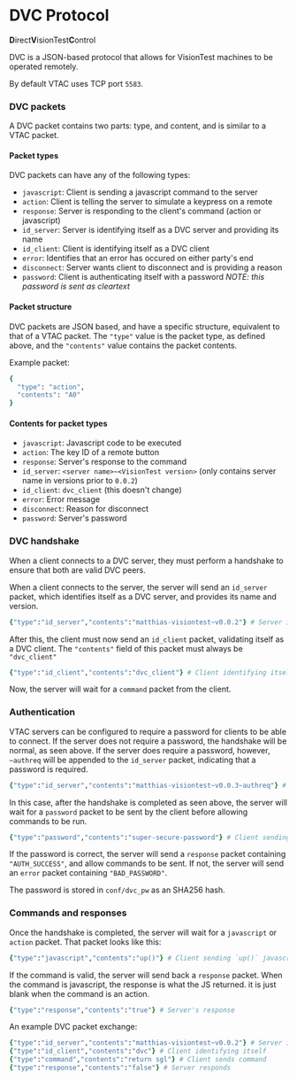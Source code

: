 # DVC Protocol
**D**irect**V**isionTest**C**ontrol

DVC is a JSON-based protocol that allows for VisionTest machines to be operated remotely.

By default VTAC uses TCP port `5583`.

### DVC packets

A DVC packet contains two parts: type, and content, and is similar to a VTAC packet.

#### Packet types
DVC packets can have any of the following types:
* `javascript`: Client is sending a javascript command to the server
* `action`: Client is telling the server to simulate a keypress on a remote
* `response`: Server is responding to the client's command (action or javascript)
* `id_server`: Server is identifying itself as a DVC server and providing its name
* `id_client`: Client is identifying itself as a DVC client
* `error`: Identifies that an error has occured on either party's end
* `disconnect`: Server wants client to disconnect and is providing a reason
* `password`: Client is authenticating itself with a password *NOTE: this password is sent as cleartext*

#### Packet structure
DVC packets are JSON based, and have a specific structure, equivalent to that of a VTAC packet.
The `"type"` value is the packet type, as defined above, and the `"contents"` value contains the packet contents.

Example packet:
```rb
{
  "type": "action",
  "contents": "A0"
}
```

#### Contents for packet types
* `javascript`: Javascript code to be executed
* `action`: The key ID of a remote button
* `response`: Server's response to the command
* `id_server`: `<server name>~<VisionTest version>` (only contains server name in versions prior to `0.0.2`)
* `id_client`: `dvc_client` (this doesn't change)
* `error`: Error message
* `disconnect`: Reason for disconnect
* `password`: Server's password

### DVC handshake
When a client connects to a DVC server, they must perform a handshake to ensure that both are valid DVC peers.

When a client connects to the server, the server will send an `id_server` packet, which identifies itself as a DVC server, and provides its name and version.
```rb
{"type":"id_server","contents":"matthias-visiontest~v0.0.2"} # Server identifying itself
```

After this, the client must now send an `id_client` packet, validating itself as a DVC client. The `"contents"` field of this packet must always be `"dvc_client"`
```rb
{"type":"id_client","contents":"dvc_client"} # Client identifying itself
```

Now, the server will wait for a `command` packet from the client.

### Authentication
VTAC servers can be configured to require a password for clients to be able to connect.
If the server does not require a password, the handshake will be normal, as seen above.
If the server does require a password, however, `~authreq` will be appended to the `id_server` packet, indicating that a password is required.
```rb
{"type":"id_server","contents":"matthias-visiontest~v0.0.3~authreq"} # Server identifying itself and requiring authentication
```

In this case, after the handshake is completed as seen above, the server will wait for a `password` packet to be sent by the client before allowing commands to be run.
```rb
{"type":"password","contents":"super-secure-password"} # Client sending a password
```

If the password is correct, the server will send a `response` packet containing `"AUTH_SUCCESS"`, and allow commands to be sent. If not, the server will send an `error` packet containing `"BAD_PASSWORD"`.

The password is stored in `conf/dvc_pw` as an SHA256 hash.

### Commands and responses
Once the handshake is completed, the server will wait for a `javascript` or `action` packet. That packet looks like this:
```rb
{"type":"javascript","contents":"up()"} # Client sending `up()` javascript code
```

If the command is valid, the server will send back a `response` packet. When the command is javascript, the response is what the JS returned. it is just blank when the command is an action.
```rb
{"type":"response","contents":"true"} # Server's response
```


An example DVC packet exchange:

```rb
{"type":"id_server","contents":"matthias-visiontest~v0.0.2"} # Server identifying itself
{"type":"id_client","contents":"dvc"} # Client identifying itself
{"type":"command","contents":"return sgl"} # Client sends command
{"type":"response","contents":"false"} # Server responds
```

